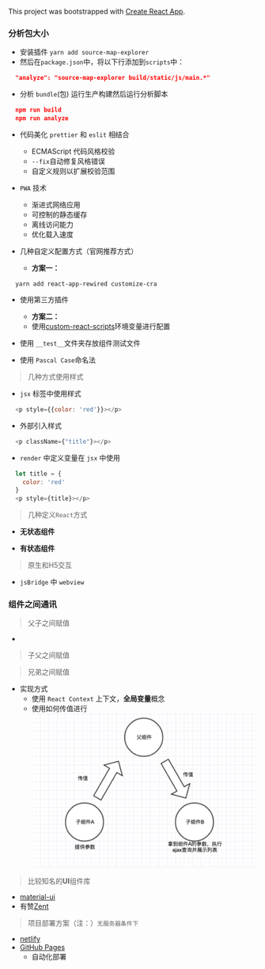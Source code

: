 This project was bootstrapped with [Create React App](https://github.com/facebook/create-react-app).

### 分析包大小

- 安装插件 `yarn add source-map-explorer`
- 然后在`package.json`中，将以下行添加到`scripts`中：

```json
  "analyze": "source-map-explorer build/static/js/main.*"
```

- 分析 `bundle`(包) 运行生产构建然后运行分析脚本

```json
  npm run build
  npm run analyze
```

- 代码美化 `prettier` 和 `eslit` 相结合

  - ECMAScript 代码风格校验
  - `--fix`自动修复风格错误
  - 自定义规则以扩展校验范围

- `PWA` 技术

  - 渐进式网络应用
  - 可控制的静态缓存
  - 离线访问能力
  - 优化载入速度

- 几种自定义配置方式（官网推荐方式）
  - **方案一：** 
  
```
  yarn add react-app-rewired customize-cra
```
- 使用第三方插件
    - **方案二：**
    - 使用[custom-react-scripts](https://custom-react-scripts.netlify.com)环境变量进行配置

- 使用 `__test__`文件夹存放组件测试文件
- 使用 `Pascal Case`命名法

> 几种方式使用样式

- `jsx` 标签中使用样式

```js
  <p style={{color: 'red'}}></p>
```

- 外部引入样式

```js
  <p className={"title"}></p>
```

- `render` 中定义变量在 `jsx` 中使用

```js
  let title = {
    color: 'red'
  }
  <p style={title}></p>
```

> 几种定义`React`方式

- **无状态组件**


- **有状态组件**

> 原生和H5交互

- `jsBridge` 中 `webview`



### 组件之间通讯

> 父子之间赋值

- 

> 子父之间赋值


> 兄弟之间赋值

- 实现方式
  - 使用 `React Context` 上下文，**全局变量**概念
  - 使用如何传值进行
![avatar](/src/assets/images/content.png)


> 比较知名的**UI**组件库

- [material-ui](https://material-ui.com/)
- 有赞[Zent](https://youzan.github.io/zent/zh/guides/install)

> 项目部署方案（注：）`无服务器条件下`

- [netlify](https://www.netlify.com/)
- [GitHub Pages](https://pages.github.com/)
  - 自动化部署